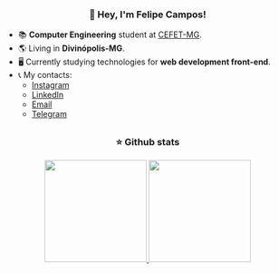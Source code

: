 <h3 align="center"> 👤 Hey, I'm Felipe Campos! </h3>

<ul>
  <li>📚 <strong>Computer Engineering</strong> student at <a href="https://www.cefetmg.br">CEFET-MG</a>.</li>
  <li>🌎 Living in <strong>Divinópolis-MG</strong>.</li>
  <li>🖥️ Currently studying technologies for <strong>web development front-end</strong>.</li>
  <li>
    📞 My contacts:
    <ul>
      <li><a href="https://instagram.com/fco3lho" target="_blank">Instagram</a></li>
      <li><a href="https://www.linkedin.com/in/fco3lho" target="_blank">LinkedIn</a></li>
      <li><a href="mailto:felipecampos50123@gmail.com" target="_blank">Email</a></li>
      <li><a href="https://t.me/felptelegram" target="_blank">Telegram</a></li>
    </ul>
  </li>
</ul>

##
<h3 align="center">⭐ Github stats</h3>

<div align="center">
  <a href="https://github.com/fco3lho">
  <img height="180em" src="https://github-readme-stats.vercel.app/api/top-langs/?username=fco3lho&layout=compact&langs_count=7&theme=dracula&hide_border=true"/>
  <img height="180em" src="https://github-readme-streak-stats.herokuapp.com/?user=fco3lho&theme=dracula&hide_border=true"/>
</div>
